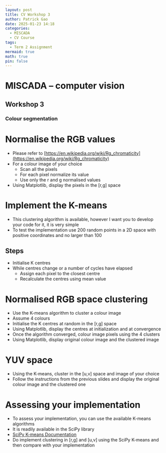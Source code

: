 ```yaml
---
layout: post
title: CV Workshop 3
author: Patrick Gao
date: 2025-01-23 14:18
categories:
  - MISCADA
  - CV Course
tags:
  - Term 2 Assignment
mermaid: true
math: true
pin: false
---
```


# MISCADA – computer vision

## Workshop 3  
### Colour segmentation

# Normalise the RGB values

- Please refer to [https://en.wikipedia.org/wiki/Rg_chromaticity](https://en.wikipedia.org/wiki/Rg_chromaticity)
- For a colour image of your choice
  - Scan all the pixels
  - For each pixel normalize its value
  - Use only the r and g normalised values
- Using Matplotlib, display the pixels in the [r,g] space

# Implement the K-means

- This clustering algorithm is available, however I want you to develop your code for it, it is very simple
- To test the implementation use 200 random points in a 2D space with positive coordinates and no larger than 100

## Steps
- Initialise K centres
- While centres change or a number of cycles have elapsed
  - Assign each pixel to the closest centre
  - Recalculate the centres using mean value

# Normalised RGB space clustering

- Use the K-means algorithm to cluster a colour image
- Assume 4 colours
- Initialise the K centres at random in the [r,g] space
- Using Matplotlib, display the centres at initialization and at convergence
- Once the algorithm converged, colour image pixels using the 4 clusters
- Using Matplotlib, display original colour image and the clustered image

# YUV space

- Using the K-means, cluster in the [u,v] space and image of your choice
- Follow the instructions from the previous slides and display the original colour image and the clustered one

# Assessing your implementation

- To assess your implementation, you can use the available K-means algorithms
- It is readily available in the SciPy library
- [SciPy K-means Documentation](https://docs.scipy.org/doc/scipy/reference/generated/scipy.cluster.vq.kmeans.html)
- Do implement clustering in [r,g] and [u,v] using the SciPy K-means and then compare with your implementation
